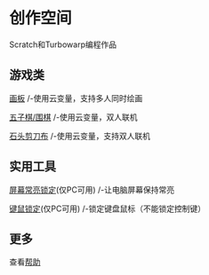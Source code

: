 # 创作空间
Scratch和Turbowarp编程作品  

## 游戏类
[画板](paint)   /-使用云变量，支持多人同时绘画  
  
[五子棋/围棋](boardgame)  /-使用云变量，双人联机

[石头剪刀布](rock-paper-scissors)  /-使用云变量，支持双人联机
  
## 实用工具
[屏幕常亮锁定](tools/wake-lock)(仅PC可用)  /-让电脑屏幕保持常亮   
  
[键鼠锁定](tools/screen-lock)(仅PC可用)  /-锁定键盘鼠标（不能锁定控制键）

## 更多
查看[帮助](https://surl.szysite.com/creative-help)  
    
